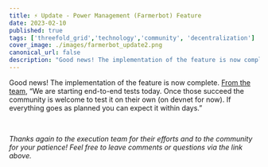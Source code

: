 ```yaml
---
title: ⚡️ Update - Power Management (Farmerbot) Feature
date: 2023-02-10
published: true
tags: ['threefold_grid','technology','community', 'decentralization']
cover_image: ./images/farmerbot_update2.png
canonical_url: false
description: "Good news! The implementation of the feature is now complete."
---
```


Good news! The implementation of the feature is now complete. [From the team](https://forum.threefold.io/t/tfgrid-power-management-feature-for-3-8-1/3721/14?u=gosam), “We are starting end-to-end tests today. Once those succeed the community is welcome to test it on their own (on devnet for now). If everything goes as planned you can expect it within days.”

<br/>

*Thanks again to the execution team for their efforts and to the community for your patience! Feel free to leave comments or questions via the link above.*